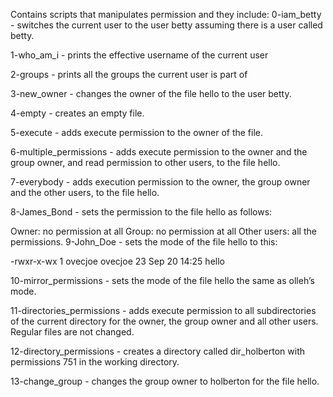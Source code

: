 Contains scripts that manipulates permission and they include:
0-iam_betty - switches the current user to the user betty assuming there is a user called betty.

1-who_am_i - prints the effective username of the current user

2-groups - prints all the groups the current user is part of

3-new_owner - changes the owner of the file hello to the user betty.

4-empty - creates an empty file.

5-execute - adds execute permission to the owner of the file.

6-multiple_permissions - adds execute permission to the owner and the group owner, and read permission to other users, to the file hello.

7-everybody - adds execution permission to the owner, the group owner and the other users, to the file hello.

8-James_Bond - sets the permission to the file hello as follows:

Owner: no permission at all
Group: no permission at all
Other users: all the permissions.
9-John_Doe - sets the mode of the file hello to this:

-rwxr-x-wx 1 ovecjoe ovecjoe 23 Sep 20 14:25 hello

10-mirror_permissions - sets the mode of the file hello the same as olleh’s mode.

11-directories_permissions - adds execute permission to all subdirectories of the current directory for the owner, the group owner and all other users. Regular files are not changed.

12-directory_permissions - creates a directory called dir_holberton with permissions 751 in the working directory.

13-change_group - changes the group owner to holberton for the file hello.
